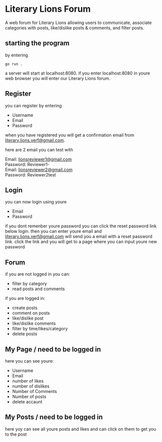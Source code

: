 # Literary Lions Forum

A web forum for Literary Lions allowing users to communicate, associate categories with posts, like/dislike posts & comments, and filter posts.


## starting the program

by entering 
```
go run .
```

a server will start at localhost:8080.
if you enter localhost:8080 in youre web browser you will enter our Literary Lions forum.

## Register

you can register by entering 
- Username
- Email
- Password
  
when you have registered you will get a confirmation email from literary.lions.verf@gmail.com.

here are 2 email you can test with

Email: lionsreviewer1@gmail.com \
Password: Reviewer1- \
Email: lionsreviewer2@gmail.com  
Password: Reviewer2test

## Login

you can now login using youre

- Email
- Password

if you dont remenber youre password you can click the reset password link below login.
then you can enter youre email and literary.lions.verf@gmail.com will send you a email with a reset password link.
click the link and you will get to a page where you can input youre new password


## Forum

if you are not logged in you can:
- filter by category
- read posts and comments 

if you are logged in:
- create posts
- comment on posts
- like/dislike post
- like/dislike comments
- filter by time/likes/category
- delete posts

## My Page / need to be logged in

here you can see youre:
- Username
- Email
- number of likes
- number of dislikes
- Number of Comments
- Number of posts
- delete accaunt

## My Posts / need to be logged in

here yoy can see all youre posts and likes and can click on them to get you to the post

